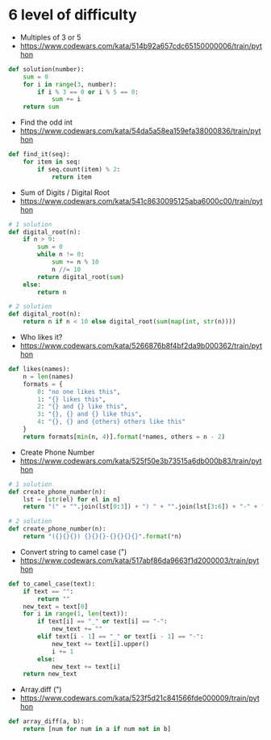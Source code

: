 # 6 level of difficulty


* Multiples of 3 or 5
* https://www.codewars.com/kata/514b92a657cdc65150000006/train/python

```python
def solution(number):
    sum = 0 
    for i in range(3, number):
        if i % 3 == 0 or i % 5 == 0:
            sum += i
    return sum
```


* Find the odd int
* https://www.codewars.com/kata/54da5a58ea159efa38000836/train/python

```python
def find_it(seq):
    for item in seq:
        if seq.count(item) % 2:
            return item
```


* Sum of Digits / Digital Root
* https://www.codewars.com/kata/541c8630095125aba6000c00/train/python

```python
# 1 solution
def digital_root(n):
    if n > 9:
        sum = 0
        while n != 0:
            sum += n % 10
            n //= 10
        return digital_root(sum)
    else:
        return n

# 2 solution
def digital_root(n):
    return n if n < 10 else digital_root(sum(map(int, str(n))))
```


* Who likes it?
* https://www.codewars.com/kata/5266876b8f4bf2da9b000362/train/python

```python
def likes(names):
    n = len(names)
    formats = {
        0: "no one likes this",
        1: "{} likes this",
        2: "{} and {} like this",
        3: "{}, {} and {} like this",
        4: "{}, {} and {others} others like this"
    }
    return formats[min(n, 4)].format(*names, others = n - 2)
```


* Create Phone Number
* https://www.codewars.com/kata/525f50e3b73515a6db000b83/train/python

```python
# 1 solution
def create_phone_number(n):
    lst = [str(el) for el in n]
    return "(" + "".join(lst[0:3]) + ") " + "".join(lst[3:6]) + "-" + "".join(lst[6:10])

# 2 solution
def create_phone_number(n):
    return "({}{}{}) {}{}{}-{}{}{}{}".format(*n)
```


* Convert string to camel case (")
* https://www.codewars.com/kata/517abf86da9663f1d2000003/train/python

```python
def to_camel_case(text):
    if text == "":
        return ""
    new_text = text[0]
    for i in range(1, len(text)):
        if text[i] == "_" or text[i] == "-":
            new_text += ""
        elif text[i - 1] == "_" or text[i - 1] == "-":
            new_text += text[i].upper()
            i += 1
        else:
            new_text += text[i]
    return new_text
```


* Array.diff (")
* https://www.codewars.com/kata/523f5d21c841566fde000009/train/python

```python
def array_diff(a, b):
    return [num for num in a if num not in b]
```

